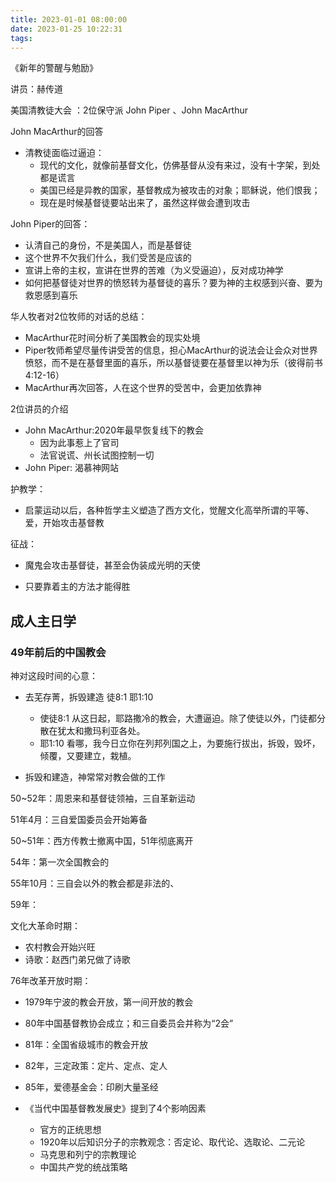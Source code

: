 ```yaml
---
title: 2023-01-01 08:00:00
date: 2023-01-25 10:22:31
tags:
---
```


《新年的警醒与勉励》

讲员：赫传道



美国清教徒大会 ：2位保守派  John Piper 、John MacArthur

John MacArthur的回答

- 清教徒面临过逼迫：
  - 现代的文化，就像前基督文化，仿佛基督从没有来过，没有十字架，到处都是谎言
  - 美国已经是异教的国家，基督教成为被攻击的对象；耶稣说，他们恨我；
  - 现在是时候基督徒要站出来了，虽然这样做会遭到攻击

John Piper的回答：

- 认清自己的身份，不是美国人，而是基督徒
- 这个世界不欠我们什么，我们受苦是应该的
- 宣讲上帝的主权，宣讲在世界的苦难（为义受逼迫），反对成功神学
- 如何把基督徒对世界的愤怒转为基督徒的喜乐？要为神的主权感到兴奋、要为救恩感到喜乐



华人牧者对2位牧师的对话的总结：

- MacArthur花时间分析了美国教会的现实处境
- Piper牧师希望尽量传讲受苦的信息，担心MacArthur的说法会让会众对世界愤怒，而不是在基督里面的喜乐，所以基督徒要在基督里以神为乐（彼得前书4:12-16）
- MacArthur再次回答，人在这个世界的受苦中，会更加依靠神



2位讲员的介绍

- John MacArthur:2020年最早恢复线下的教会
  - 因为此事惹上了官司
  - 法官说谎、州长试图控制一切
- John Piper: 渴慕神网站



护教学：

- 启蒙运动以后，各种哲学主义塑造了西方文化，觉醒文化高举所谓的平等、爱，开始攻击基督教



征战：

- 魔鬼会攻击基督徒，甚至会伪装成光明的天使

- 只要靠着主的方法才能得胜





## 成人主日学

### 49年前后的中国教会

神对这段时间的心意：

- 去芜存菁，拆毁建造  徒8:1 耶1:10
  - 使徒8:1 从这日起，耶路撒冷的教会，大遭逼迫。除了使徒以外，门徒都分散在犹太和撒玛利亚各处。
  - 耶1:10  看哪，我今日立你在列邦列国之上，为要施行拔出，拆毁，毁坏，倾覆，又要建立，栽植。

- 拆毁和建造，神常常对教会做的工作

50~52年：周恩来和基督徒领袖，三自革新运动

51年4月：三自爱国委员会开始筹备

50~51年：西方传教士撤离中国，51年彻底离开

54年：第一次全国教会的

55年10月：三自会以外的教会都是非法的、

59年：

文化大革命时期：

- 农村教会开始兴旺
- 诗歌：赵西门弟兄做了诗歌

76年改革开放时期：

- 1979年宁波的教会开放，第一间开放的教会
- 80年中国基督教协会成立；和三自委员会并称为“2会”
- 81年：全国省级城市的教会开放
- 82年，三定政策：定片、定点、定人

- 85年，爱德基金会：印刷大量圣经
- 《当代中国基督教发展史》提到了4个影响因素
  - 官方的正统思想
  - 1920年以后知识分子的宗教观念：否定论、取代论、选取论、二元论
  - 马克思和列宁的宗教理论
  - 中国共产党的统战策略

​	
